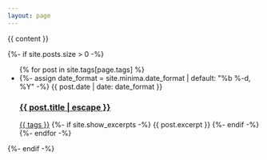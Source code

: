 ```yaml
---
layout: page
---
```

  {{ content }}

  {%- if site.posts.size > 0 -%}
    <ul class="post-list">
      {% for post in site.tags[page.tags] %}
      <li>
        {%- assign date_format = site.minima.date_format | default: "%b %-d, %Y" -%}
        <span class="post-meta">{{ post.date | date: date_format }}</span>
        <h3>
          <a class="post-link" href="{{ post.url | relative_url }}">
            {{ post.title | escape }}
          </a>
        </h3>
        <a href="{{site.baseurl}}/tags/#{{tag|slugize}}">{{ tags }}</a>
        {%- if site.show_excerpts -%}
          {{ post.excerpt }}
        {%- endif -%}
      </li>
      {%- endfor -%}
    </ul>

  {%- endif -%}

</div>